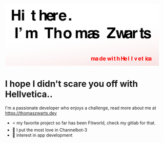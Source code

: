 ![me.png](https://github.com/Thomas-X/Thomas-X/blob/master/iPad%20mini%20-%201%20(1).png "Its me")

# I hope I didn't scare you off with Hellvetica..
I'm a passionate developer who enjoys a challenge, read more about me at https://thomaszwarts.dev

- ⭐ my favorite project so far has been Fitworld, check my gitlab for that.
- 💜 I put the most love in Channelbot-3
- 📱 interest in app development
